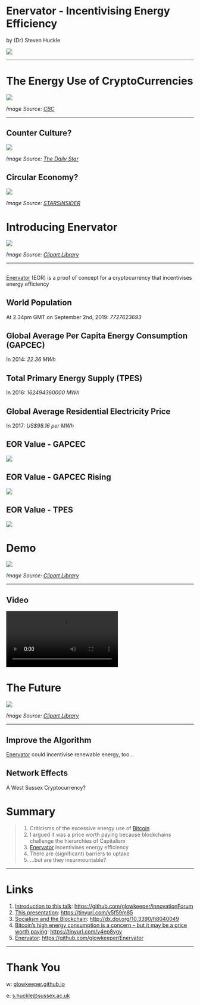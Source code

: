 #  Enervator - Incentivising Energy Efficiency

by (Dr) Steven Huckle

![](images/Enervator.png)

- - -

# The Energy Use of CryptoCurrencies

![](images/bitcoinMining.png)

_Image Source: [CBC](https://www.cbc.ca/news/canada/montreal/magog-halts-bitcoin-mining-projects-over-energy-supply-concerns-1.4605041)_

- - -

## Counter Culture?

![](images/karlMarx.jpg)

_Image Source: [The Daily Star](https://www.thedailystar.net/literature/news/karl-marx-india-assessment-part-ii-1683082)_

## Circular Economy?

![](images/bitcoinTomatoes.jpg)

_Image Source: [STARSINSIDER](https://www.starsinsider.com/food/200230/a-greenhouse-full-of-crypto-tomatoes-is-being-heated-by-bitcoin-computers)_

# Introducing Enervator

![](images/turnOffTheLights.jpg)

_Image Source: [Clipart Library](http://clipart-library.com/clipart/1071253.htm)_

- - -

## 

[Enervator](https://github.com/glowkeeper/Enervator) (EOR) is a proof of concept for a cryptocurrency that incentivises energy efficiency

## World Population

At 2.34pm GMT on September 2nd, 2019: _7727623693_

## Global Average Per Capita Energy Consumption (GAPCEC)

In 2014: _22.36 MWh_

## Total Primary Energy Supply (TPES)

In 2016: _162494360000 MWh_

## Global Average Residential Electricity Price

In 2017: _US$98.16 per MWh_

## EOR Value - GAPCEC

![](images/eorValue.png)

## EOR Value - GAPCEC Rising

![](images/eorValueLower.png)

## EOR Value - TPES

![](images/eorValueTPES.png)

# Demo

![](images/demo.jpg)

_Image Source: [Clipart Library](http://clipart-library.com/clipart/1804638.htm)_

- - -

## Video

<video controls=true src="http://localhost:8000/videos/test.m4v"></video>

# The Future

![](images/future.jpg)

_Image Source: [Clipart Library](http://clipart-library.com/clipart/2083841.htm)_

- - -

## Improve the Algorithm

[Enervator](https://github.com/glowkeeper/Enervator) could incentivise renewable energy, too...

## Network Effects

A West Sussex Cryptocurrency?

# Summary

> 1. Criticisms of the excessive energy use of [Bitcoin](https://bitcoin.org/en/)
> 2. I argued it was a price worth paying because blockchains challenge the hierarchies of Capitalism
> 3. [Enervator](https://github.com/glowkeeper/Enervator) incentivises energy efficiency
> 4. There are (significant) barriers to uptake
> 5. ...but are they insurmountable?

- - -

# Links

1. [Introduction to this talk](https://github.com/glowkeeper/innovationForum): https://github.com/glowkeeper/innovationForum
2. [This presentation](https://tinyurl.com/y5f59m85): https://tinyurl.com/y5f59m85
3. [Socialism and the Blockchain](http://dx.doi.org/10.3390/fi8040049): http://dx.doi.org/10.3390/fi8040049
4. [Bitcoin’s high energy consumption is a concern – but it may be a price worth paying](https://tinyurl.com/y4ep8ygy): https://tinyurl.com/y4ep8ygy
5. [Enervator](https://github.com/glowkeeper/Enervator): https://github.com/glowkeeper/Enervator

- - -

# Thank You

w: [glowkeeper.github.io](https://glowkeeper.github.io/)

e: s.huckle@sussex.ac.uk
